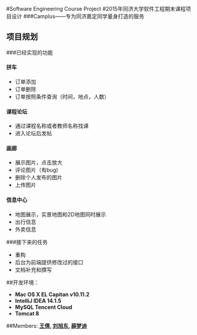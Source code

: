 

#Software Engineering Course Project
#2015年同济大学软件工程期末课程项目设计
###Camplus——专为同济嘉定同学量身打造的服务


## 项目规划

###已经实现的功能

#### 拼车
- 订单添加
- 订单删除
- 订单按照条件查询（时间，地点，人数）

#### 课程论坛
- 通过课程名称或者教师名称找课
- 进入论坛后发帖

#### 画廊
- 展示图片，点击放大
- 评论图片（有bug)
- 删除个人发布的图片
- 上传图片

#### 信息中心
- 地图展示，实景地图和2D地图同时展示
- 出行信息
- 外卖信息

###接下来的任务
- 重构
- 后台为前端提供修改过的接口
- 文档补充和撰写


##开发环境：
* **Mac OS X EL Capitan v10.11.2**
* **IntelliJ IDEA 14.1.5**
* **MySQL Tencent Cloud**
* **Tomcat 8**



<!--## 使用方法

## 基本功能-->





##Members:
<strong><a href="https://github.com/wq951012">王倩</a>,
<strong><a href="https://github.com/xdliu002">刘旭东</a>,
<strong><a href="https://github.com/MandyXue">薛梦迪</a>
